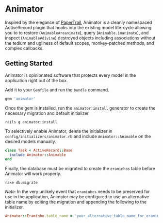 Animator
========
Inspired by the elegance of [PaperTrail](https://github.com/airblade/paper_trail), Animator is a cleanly namespaced ActiveRecord plugin that hooks into the existing model life-cycle allowing you to to restore (`Animable#reanimate`), query (`Animable.inanimate`), and inspect (`Animable#divine`) destroyed objects including associations without the tedium and ugliness of default scopes, monkey-patched methods, and complex callbacks.

## Getting Started
Animator is opinionated software that protects every model in the application right out of the box. 

Add it to your `Gemfile` and run the `bundle` command.
```ruby
gem 'animator'
```

Once the gem is installed, run the `animator:install` generator to create the necessary migration and default initializer.
```console
rails g animator:install
```

To selectively enable Animator, delete the initializer in `config/initializers/animator.rb` and include `Animator::Animable` on the desired models manually.
```ruby
class Task < ActiveRecord::Base
  include Animator::Animable
end
```

Finally, the database must be migrated to create the `eraminhos` table before Animator will work properly.
```console
rake db:migrate
```

_Note:_ In the very unlikely event that `eraminhos` needs to be preserved for use in the application, Animator may be configured to use an alternative table name by editing the migration and appending the following to the initializer.
```ruby
Animator::Eraminho.table_name = 'your_alternative_table_name_for_eraminhos'
```
